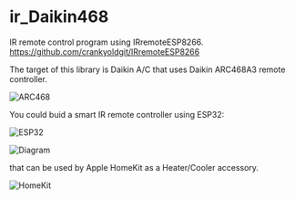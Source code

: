# ir_Daikin468
IR remote control program using IRremoteESP8266. https://github.com/crankyoldgit/IRremoteESP8266

The target of this library is Daikin A/C that uses Daikin ARC468A3 remote controller. 

![ARC468](https://diysmartmatter.com/wp-content/uploads/2023/02/daikinremo-scaled.jpg "ARC468")

You could buid a smart IR remote controller using ESP32:

![ESP32](https://diysmartmatter.com/wp-content/uploads/2023/02/pcb.jpg)

![Diagram](https://diysmartmatter.com/images/20221225150838.png)

that can be used by Apple HomeKit as a Heater/Cooler accessory. 

![HomeKit](https://diysmartmatter.com/images/20221123195125.png)
